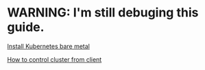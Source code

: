 # WARNING: I'm still debuging this guide.

[Install Kubernetes bare metal](install_kubernetes.md)

[How to control cluster from client](client.md)

